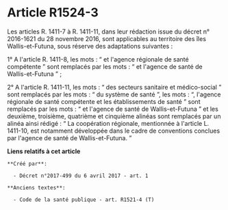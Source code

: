 # Article R1524-3

Les articles R. 1411-7 à R. 1411-11, dans leur rédaction issue du décret n° 2016-1621 du 28 novembre 2016, sont applicables
au territoire des îles Wallis-et-Futuna, sous réserve des adaptations suivantes : 

1° A l'article R. 1411-8, les mots : “ et l'agence régionale de santé compétente ” sont remplacés par les mots : “ et
l'agence de santé de Wallis-et-Futuna ” ; 

2° A l'article R. 1411-11, les mots : “ des secteurs sanitaire et médico-social ” sont remplacés par les mots : “ du système
de santé ”, les mots : “, l'agence régionale de santé compétente et les établissements de santé ” sont remplacés par les
mots : “ et l'agence de santé de Wallis-et-Futuna ” et les deuxième, troisième, quatrième et cinquième alinéas sont remplacés
par un alinéa ainsi rédigé : “ La coopération régionale, mentionnée à l'article L. 1411-10, est notamment développée dans le
cadre de conventions conclues par l'agence de santé de Wallis-et-Futuna. ”

**Liens relatifs à cet article**

	**Créé par**:

	  - Décret n°2017-499 du 6 avril 2017 - art. 1

	**Anciens textes**:

	  - Code de la santé publique - art. R1521-4 (T)
